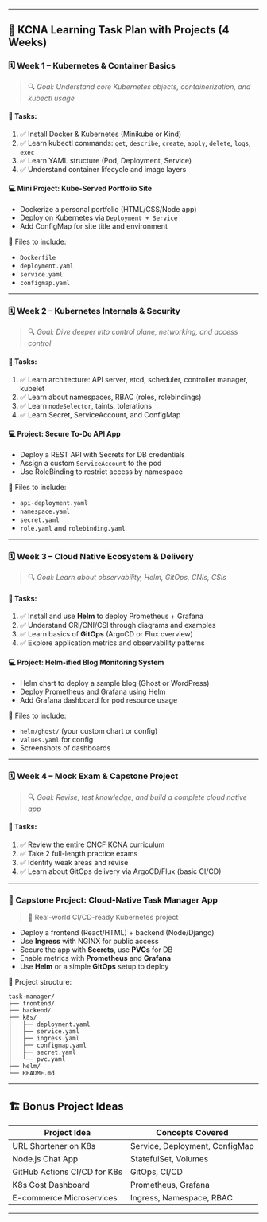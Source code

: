 

---

## 🧩 **KCNA Learning Task Plan with Projects (4 Weeks)**

### 🗓️ Week 1 – **Kubernetes & Container Basics**

> 🔍 *Goal: Understand core Kubernetes objects, containerization, and kubectl usage*

#### 📘 Tasks:

1. ✅ Install Docker & Kubernetes (Minikube or Kind)
2. ✅ Learn kubectl commands: `get`, `describe`, `create`, `apply`, `delete`, `logs`, `exec`
3. ✅ Learn YAML structure (Pod, Deployment, Service)
4. ✅ Understand container lifecycle and image layers

#### 💻 Mini Project: **Kube-Served Portfolio Site**

* Dockerize a personal portfolio (HTML/CSS/Node app)
* Deploy on Kubernetes via `Deployment + Service`
* Add ConfigMap for site title and environment

📂 Files to include:

* `Dockerfile`
* `deployment.yaml`
* `service.yaml`
* `configmap.yaml`

---

### 🗓️ Week 2 – **Kubernetes Internals & Security**

> 🔍 *Goal: Dive deeper into control plane, networking, and access control*

#### 📘 Tasks:

1. ✅ Learn architecture: API server, etcd, scheduler, controller manager, kubelet
2. ✅ Learn about namespaces, RBAC (roles, rolebindings)
3. ✅ Learn `nodeSelector`, taints, tolerations
4. ✅ Learn Secret, ServiceAccount, and ConfigMap

#### 💻 Project: **Secure To-Do API App**

* Deploy a REST API with Secrets for DB credentials
* Assign a custom `ServiceAccount` to the pod
* Use RoleBinding to restrict access by namespace

📂 Files to include:

* `api-deployment.yaml`
* `namespace.yaml`
* `secret.yaml`
* `role.yaml` and `rolebinding.yaml`

---

### 🗓️ Week 3 – **Cloud Native Ecosystem & Delivery**

> 🔍 *Goal: Learn about observability, Helm, GitOps, CNIs, CSIs*

#### 📘 Tasks:

1. ✅ Install and use **Helm** to deploy Prometheus + Grafana
2. ✅ Understand CRI/CNI/CSI through diagrams and examples
3. ✅ Learn basics of **GitOps** (ArgoCD or Flux overview)
4. ✅ Explore application metrics and observability patterns

#### 💻 Project: **Helm-ified Blog Monitoring System**

* Helm chart to deploy a sample blog (Ghost or WordPress)
* Deploy Prometheus and Grafana using Helm
* Add Grafana dashboard for pod resource usage

📂 Files to include:

* `helm/ghost/` (your custom chart or config)
* `values.yaml` for config
* Screenshots of dashboards

---

### 🗓️ Week 4 – **Mock Exam & Capstone Project**

> 🔍 *Goal: Revise, test knowledge, and build a complete cloud native app*

#### 📘 Tasks:

1. ✅ Review the entire CNCF KCNA curriculum
2. ✅ Take 2 full-length practice exams
3. ✅ Identify weak areas and revise
4. ✅ Learn about GitOps delivery via ArgoCD/Flux (basic CI/CD)

---

### 🏁 Capstone Project: **Cloud-Native Task Manager App**

> 🔧 Real-world CI/CD-ready Kubernetes project

* Deploy a frontend (React/HTML) + backend (Node/Django)
* Use **Ingress** with NGINX for public access
* Secure the app with **Secrets**, use **PVCs** for DB
* Enable metrics with **Prometheus** and **Grafana**
* Use **Helm** or a simple **GitOps** setup to deploy

📂 Project structure:

```
task-manager/
├── frontend/
├── backend/
├── k8s/
│   ├── deployment.yaml
│   ├── service.yaml
│   ├── ingress.yaml
│   ├── configmap.yaml
│   ├── secret.yaml
│   └── pvc.yaml
├── helm/
└── README.md
```

---

## 🏗️ Bonus Project Ideas

| Project Idea                 | Concepts Covered               |
| ---------------------------- | ------------------------------ |
| URL Shortener on K8s         | Service, Deployment, ConfigMap |
| Node.js Chat App             | StatefulSet, Volumes           |
| GitHub Actions CI/CD for K8s | GitOps, CI/CD                  |
| K8s Cost Dashboard           | Prometheus, Grafana            |
| E-commerce Microservices     | Ingress, Namespace, RBAC       |

---

